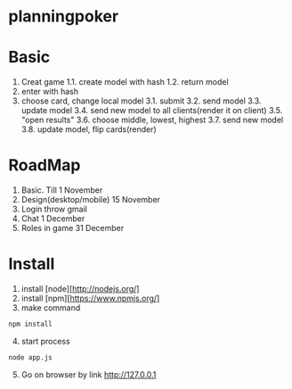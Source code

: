planningpoker
=============

Basic
=============
1. Creat game
1.1. create model with hash
1.2. return model
2. enter with hash
3. choose card, change local model
3.1. submit
3.2. send model
3.3. update model
3.4. send new model to all clients(render it on client)
3.5. "open results"
3.6. choose middle, lowest, highest
3.7. send new model
3.8. update model, flip cards(render)

RoadMap
=============
1. Basic. Till 1 November
2. Design(desktop/mobile) 15 November
3. Login throw gmail
4. Chat 1 December
5. Roles in game 31 December 

Install
=============
1. install [node][http://nodejs.org/]
2. install [npm][https://www.npmjs.org/]
3. make command
```bash
npm install
```

4. start process

```bash
node app.js
```
5. Go on browser by link http://127.0.0.1

